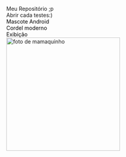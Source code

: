  <style>
  img{
   width:300px;
  }

  a{
   text-decoration: none;
   color: black;
  }
  a:hover{
   text-decoration: underline;
   color: darkred;
  }
  a:visited{
   color: yellow;
  }
 </style>

Meu Repositório ;p <br>
Abrir cada testes:) <br>
<a href="https://euleoaraujo.github.io/html-css/exercicios/desafiocap16/android">Mascote Android </a>
<br>
<a href="https://euleoaraujo.github.io/html-css/exercicios/desafio012/cordel">Cordel moderno </a>
<br>
<a href="https://euleoaraujo.github.io/html-css/exercicios/leo/inde">Exibição </a>
<br>
 <img src="https://static.ndmais.com.br/2021/02/antonio-macaco-prego-bc-6-691x800.jpg" alt="foto de mamaquinho"> 
